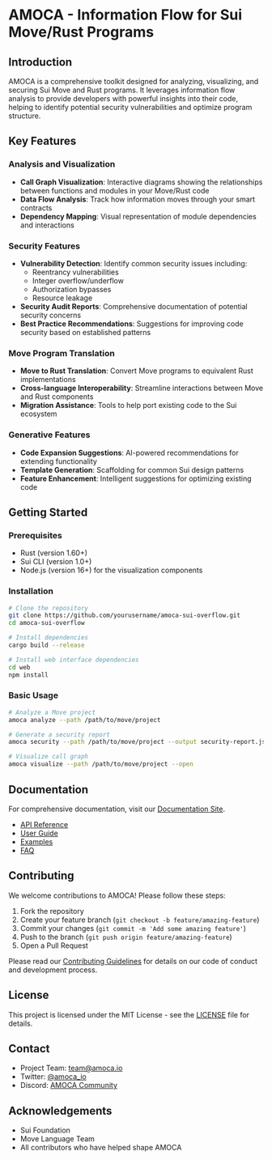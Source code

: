 # AMOCA - Information Flow for Sui Move/Rust Programs

## Introduction

AMOCA is a comprehensive toolkit designed for analyzing, visualizing, and securing Sui Move and Rust programs. It leverages information flow analysis to provide developers with powerful insights into their code, helping to identify potential security vulnerabilities and optimize program structure.

## Key Features

### Analysis and Visualization

- **Call Graph Visualization**: Interactive diagrams showing the relationships between functions and modules in your Move/Rust code
- **Data Flow Analysis**: Track how information moves through your smart contracts
- **Dependency Mapping**: Visual representation of module dependencies and interactions

### Security Features

- **Vulnerability Detection**: Identify common security issues including:
  - Reentrancy vulnerabilities
  - Integer overflow/underflow
  - Authorization bypasses
  - Resource leakage
- **Security Audit Reports**: Comprehensive documentation of potential security concerns
- **Best Practice Recommendations**: Suggestions for improving code security based on established patterns

### Move Program Translation

- **Move to Rust Translation**: Convert Move programs to equivalent Rust implementations
- **Cross-language Interoperability**: Streamline interactions between Move and Rust components
- **Migration Assistance**: Tools to help port existing code to the Sui ecosystem

### Generative Features

- **Code Expansion Suggestions**: AI-powered recommendations for extending functionality
- **Template Generation**: Scaffolding for common Sui design patterns
- **Feature Enhancement**: Intelligent suggestions for optimizing existing code

## Getting Started

### Prerequisites

- Rust (version 1.60+)
- Sui CLI (version 1.0+)
- Node.js (version 16+) for the visualization components

### Installation

```bash
# Clone the repository
git clone https://github.com/yourusername/amoca-sui-overflow.git
cd amoca-sui-overflow

# Install dependencies
cargo build --release

# Install web interface dependencies
cd web
npm install
```

### Basic Usage

```bash
# Analyze a Move project
amoca analyze --path /path/to/move/project

# Generate a security report
amoca security --path /path/to/move/project --output security-report.json

# Visualize call graph
amoca visualize --path /path/to/move/project --open
```

## Documentation

For comprehensive documentation, visit our [Documentation Site](https://amoca.xyz).

- [API Reference](https://amoca.xyz/api)
- [User Guide](https://amoca.xyz/guide)
- [Examples](https://amoca.xyz/examples)
- [FAQ](https://amoca.xyz/faq)

## Contributing

We welcome contributions to AMOCA! Please follow these steps:

1. Fork the repository
2. Create your feature branch (`git checkout -b feature/amazing-feature`)
3. Commit your changes (`git commit -m 'Add some amazing feature'`)
4. Push to the branch (`git push origin feature/amazing-feature`)
5. Open a Pull Request

Please read our [Contributing Guidelines](CONTRIBUTING.md) for details on our code of conduct and development process.

## License

This project is licensed under the MIT License - see the [LICENSE](LICENSE) file for details.

## Contact

- Project Team: [team@amoca.io](mailto:team@amoca.io)
- Twitter: [@amoca_io](https://twitter.com/amoca_io)
- Discord: [AMOCA Community](https://discord.gg/amoca)

## Acknowledgements

- Sui Foundation
- Move Language Team
- All contributors who have helped shape AMOCA
